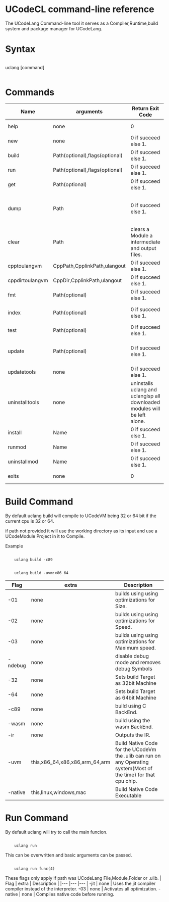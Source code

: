 # UCodeCL command-line reference

The UCodeLang Command-line tool it serves as a Compiler,Runtime,build system and package manager for UCodeLang.

# Syntax

```

```
uclang [command] <arguments>
```

```

# Commands
| Name | arguments | Return Exit Code | Description |
|--- |--- |--- | --- |
help | none | 0 | Outputs all the all the available commands.
new | none | 0 if succeed else 1.  | makes a new UCodeLang Module Project.
build | Path(optional),flags(optional) | 0 if succeed else 1. | Builds a UCodeLang File,Module,Folder. [See More](#Build-Command)
run | Path(optional),flags(optional) | 0 if succeed else 1. | Builds a UCodeLang File,Module,Folder or .ulib and runs it. [See More](#Run-Command)
get | Path(optional) | 0 if succeed else 1. | Downloads the Modules dependencies.
dump | Path | 0 if succeed else 1. | Builds a UCodeLang File,Module,Folder or .ulib and attempts to convert the output into readable textworks with wasm,window,linux,macos,c89,.ulib,.uir outputs.
clear | Path| clears a Module a intermediate and output files.
cpptoulangvm | CppPath,CpplinkPath,ulangout | 0 if succeed else 1. | uses C++ source code to create bindings for UCodeVm
cppdirtoulangvm | CppDir,CpplinkPath,ulangout | 0 if succeed else 1. | uses C++ source files code to create bindings for UCodeVm
fmt | Path(optional)  | 0 if succeed else 1. |Formats A UCodeLang Module or file.
index | Path(optional)  | 0 if succeed else 1. | Adds Module to to the Module Index so it can be used/referenced by other module in your system.
test | Path(optional)  | 0 if succeed else 1. | Runs Tests on your UCodeLang Module Project.
update | Path(optional)  | 0 if succeed else 1. | updates Module Dependencies uses Tests to avoid breaking changes and revert back if needed this may take Sometime.
updatetools | none  | 0 if succeed else 1. | updates UCodeLangTools.
uninstalltools | none | uninstalls uclang and uclanglsp all downloaded modules will be left alone.
install | Name  | 0 if succeed else 1. | Installs a UCodeLangModule.
runmod | Name  | 0 if succeed else 1. | runs a Installed UCodeLangModule 
uninstallmod  | Name  | 0 if succeed else 1. | uninstalls a Installed UCodeLangModule
exits | none | 0 | exits ucodelang if opened without command line arguments.
# Build Command 

By default uclang build will compile to UCodeVM being 32 or 64 bit if the  current cpu is 32 or 64.

if path not provided it will use the working directory as its input and use a UCodeModule Project in it to Compile.

Example
```

    uclang build -c89

```

```

    uclang build -uvm:x86_64

```

| Flag | extra | Description |
|--- |--- |--- |
  -01 | none | builds using  using optimizations for Size.
  -02 | none | builds using  using optimizations for Speed.
  -03 | none | builds using  using optimizations for Maximum speed.
  -ndebug | none | disable debug mode and removes debug Symbols
  -32 | none | Sets build Target as 32bit Machine 
  -64 | none | Sets build Target as 64bit Machine
  -c89 | none | build using C BackEnd.
  -wasm | none | build using the wasm BackEnd.
  -ir | none | Outputs the IR.
  -uvm | this,x86_64,x86,x86,arm_64,arm | Build Native Code for the UCodeVm the .ulib can run on any Operating system(Most of the time) for that cpu chip. 
 -native | this,linux,windows,mac | Build Native Code Executable

# Run Command 

By default uclang will try to call the main funcion.

```

    uclang run

```

This can be overwritten and basic arguments can be passed.

```

    uclang run func(4)

```

These flags only apply if path was UCodeLang File,Module,Folder or .ulib.
| Flag | extra | Description |
|--- |--- |--- |
-jit | none | Uses the jit compiler compiler instead of the interpreter.
-03 | none | Activates all optimization.
-native | none | Compiles native code before running.
